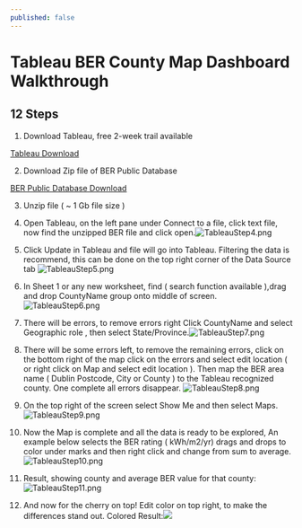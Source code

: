```yaml
---
published: false
---
```


# Tableau BER County Map Dashboard Walkthrough
## 12 Steps
1.	Download Tableau, free 2-week trail available
	
[Tableau Download](https://www.tableau.com/en-gb/trial/tableau-software) 

2.	Download Zip file of BER Public Database 

[BER Public Database Download](https://ndber.seai.ie/BERResearchTool/ber/search.aspx)

3.	Unzip file ( ~ 1 Gb file size )

4.	Open Tableau, on the left pane under Connect to a file, click text file, now find the unzipped BER file and click open.![TableauStep4.png]({{site.baseurl}}/_posts/TableauStep4.png)

5.	Click Update in Tableau and file will go into Tableau. Filtering the data is recommend, this can be done on the top right corner of the Data Source tab ![TableauStep5.png]({{site.baseurl}}/_posts/TableauStep5.png)

6.	In Sheet 1 or any new worksheet, find ( search function available ),drag and drop CountyName group onto middle of screen. ![TableauStep6.png]({{site.baseurl}}/_posts/TableauStep6.png)

7.	There will be errors, to remove errors right Click CountyName and select Geographic role , then select State/Province.![TableauStep7.png]({{site.baseurl}}/_posts/TableauStep7.png)
  
8.	There will be some errors left, to remove the remaining errors, click on the bottom right of the map click on the errors and select edit location ( or right click on Map and select edit location ). Then map the BER area name ( Dublin Postcode, City or County ) to the Tableau recognized county. One complete all errors disappear. ![TableauStep8.png]({{site.baseurl}}/_posts/TableauStep8.png)

9.	On the top right of the screen select Show Me and then select Maps. ![TableauStep9.png]({{site.baseurl}}/_posts/TableauStep9.png)

10.	Now the Map is complete and all the data is ready to be explored, An example below selects the BER rating ( kWh/m2/yr) drags and drops to color under marks and then right click and change from sum to average.![TableauStep10.png]({{site.baseurl}}/_posts/TableauStep10.png)

11.	Result, showing county and average BER value for that county:![TableauStep11.png]({{site.baseurl}}/_posts/TableauStep11.png)

12.	And now for the cherry on top! Edit color on top right, to make the differences stand out. Colored Result:![]({{site.baseurl}}/_posts/TableauStep12.png)
